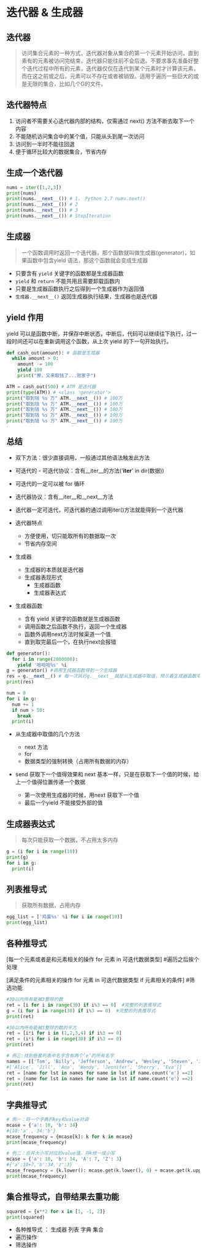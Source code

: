 # 迭代器 & 生成器

## 迭代器

> 访问集合元素的一种方式，迭代器对象从集合的第一个元素开始访问，直到素有的元素被访问完结束，迭代器只能往前不会后退。不要求事先准备好整个迭代过程中所有的元素，迭代器仅仅在迭代到某个元素时才计算该元素，而在这之前或之后，元素可以不存在或者被销毁。适用于遍历一些巨大的或是无限的集合，比如几个G的文件。

## 迭代器特点

1. 访问者不需要关心迭代器内部的结构，仅需通过 next() 方法不断去取下一个内容
2. 不能随机访问集合中的某个值，只能从头到尾一次访问
3. 访问到一半时不能往回退
4. 便于循环比较大的数据集合，节省内存

## 生成一个迭代器

``` python
nums = iter([1,2,3])
print(nums)
print(nums.__next__()) # 1， Python 2.7 nums.next()
print(nums.__next__()) # 2
print(nums.__next__()) # 3
print(nums.__next__()) # StopIteration
```

## 生成器

> 一个函数调用时返回一个迭代器，那个函数就叫做生成器(generator)，如果函数中包含yield 语法，那这个函数就会变成生成器

- 只要含有 `yield` 关键字的函数都是生成器函数
- `yield` 和 `return` 不能共用且需要卸载函数内
- 只要是生成器函数执行之后得到一个生成器作为返回值
- `生成器.__next__()` 返回生成器执行结果，生成器也是迭代器

## yield 作用

yield 可以是函数中断，并保存中断状态，中断后，代码可以继续往下执行，过一段时间还可以在重新调用这个函数，从上次 yield 的下一句开始执行。

``` python
def cash_out(amount): # 函数是生成器
  while amount > 0:
    amount -= 100
    yield 100
    print("擦，又来取钱了...败家子")

ATM = cash_out(500) # ATM 是迭代器
print(type(ATM)) # <class 'generator'>
print("取到钱 %s 万" ATM.__next__()) # 100万
print("取到钱 %s 万" ATM.__next__()) # 100万
print("取到钱 %s 万" ATM.__next__()) # 100万
print("取到钱 %s 万" ATM.__next__()) # 100万
print("取到钱 %s 万" ATM.__next__()) # 100万

```

## 总结

- 双下方法：很少直接调用，一般通过其他语法触发此方法
- 可迭代的 - 可迭代协议：含有__iter__的方法('__iter__' in dir(数据))
- 可迭代的一定可以被 for 循环
- 迭代器协议：含有__iter__和__next__方法
- 迭代器一定可迭代，可迭代器的通过调用iter()方法就能得到一个迭代器
- 迭代器特点
  - 方便使用，切只能取所有的数据取一次
  - 节省内存空间

- 生成器
  - 生成器的本质就是迭代器
  - 生成器表现形式
    - 生成器函数
    - 生成器表达式
- 生成器函数
  - 含有 yield 关键字的函数就是生成器函数
  - 调用函数之后函数不执行，返回一个生成器
  - 函数外调用next方法时候渠道一个值
  - 直到取完最后一个，在执行next会报错

``` python
def generator():
  for i in range(2000000):
    yield '哈哈哈%s' %i
g = generator() #调用生成器函数得到一个生成器
res = g.__next__() # 每一次执行g.__next__就是从生成器中取值，预示着生成器函数中的代码继续执行
print(res)

num = 0
for i in g:
  num += 1
  if num > 50:
    break
  print(i)

```

- 从生成器中取值的几个方法
  - next 方法
  - for
  - 数据类型的强制转换（占用所有数据的内存）

- send 获取下一个值得效果和 next 基本一样，只是在获取下一个值的时候，给上一个值得位置传递一个数据
  - 第一次使用生成器的时候，用next 获取下一个值
  - 最后一个yield 不能接受外部的值

## 生成器表达式

> 每次只能获取一个数据，不占用太多内存

``` python
g = (i for i in range(10))
print(g)
for i in g:
  print(i)
```

## 列表推导式

> 获取所有数据，占用内存

``` python
egg_list = ['鸡蛋%s' %i for i in range(10)]
print(egg_list)
```

## 各种推导式

[每一个元素或者是和元素相关的操作 for 元素 in 可迭代数据类型]    #遍历之后挨个处理

[满足条件的元素相关的操作 for 元素 in 可迭代数据类型 if 元素相关的条件]   #筛选功能

``` python
#30以内所有能被3整除的数
ret = [i for i in range(30) if i%3 == 0]  #完整的列表推导式
g = (i for i in range(30) if i%3 == 0)  #完整的列表推导式
print(ret)

#30以内所有能被3整除的数的平方
ret = [i*i for i in (1,2,3,4) if i%3 == 0]
ret = (i*i for i in range(30) if i%3 == 0)
print(ret)

# 例三:找到嵌套列表中名字含有两个‘e’的所有名字
names = [['Tom', 'Billy', 'Jefferson', 'Andrew', 'Wesley', 'Steven', 'Joe'],
#['Alice', 'Jill', 'Ana', 'Wendy', 'Jennifer', 'Sherry', 'Eva']]
ret = [name for lst in names for name in lst if name.count('e') ==2]
ret = (name for lst in names for name in lst if name.count('e') ==2)
print(ret)
```

## 字典推导式

``` python
# 例一：将一个字典的key和value对调
mcase = {'a': 10, 'b': 34}
#{10:'a' , 34:'b'}
mcase_frequency = {mcase[k]: k for k in mcase}
print(mcase_frequency)

# 例二：合并大小写对应的value值，将k统一成小写
mcase = {'a': 10, 'b': 34, 'A': 7, 'Z': 3}
#{'a':10+7,'b':34,'z':3}
mcase_frequency = {k.lower(): mcase.get(k.lower(), 0) + mcase.get(k.upper(), 0) for k in mcase}
print(mcase_frequency)
```

## 集合推导式，自带结果去重功能

``` python
squared = {x**2 for x in [1, -1, 2]}
print(squared)
```

- 各种推导式 ： 生成器 列表 字典 集合
- 遍历操作
- 筛选操作